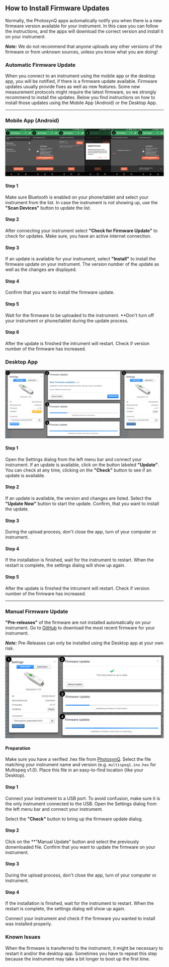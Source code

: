 ## How to Install Firmware Updates

Normally, the PhotosynQ apps automatically notify you when there is a new firmware version available for your instrument. In this case you can follow the instructions, and the apps will download the correct version and install it on your instrument.

***Note:*** We do not recommend that anyone uploads any other versions of the firmware or from unknown sources, unless you know what you are doing!

### Automatic Firmware Update

When you connect to an instrument using the mobile app or the desktop app, you will be notified, if there is a firmware update available. Firmware updates usually provide fixes as well as new features. Some new measurement protocols might require the latest firmware, so we strongly recommend to install the updates. Below you find instructions on how to install those updates using the Mobile App (Android) or the Desktop App.

***

### Mobile App (Android)

![(1) Connect your instrument. (2) Check for updates. (3) Select the update to install. (4) Confirm the update. (5) Wait for the update installation. (6) Reconnect and confirm the update has been installed.](../images/help/_instruments_Firmware_Update_Android.png)

#### Step 1
Make sure Bluetooth is enabled on your phone/tablet and select your instrument from the list. In case the instrument is not showing up, use the **"Scan Devices"** button to update the list.

#### Step 2
After connecting your instrument select **"Check for Firmware Update"** to check for updates. Make sure, you have an active internet connection.

#### Step 3
If an update is available for your instrument, select **"Install"** to install the firmware update on your instrument. The version number of the update as well as the changes are displayed.

#### Step 4
Confirm that you want to install the firmware update.

#### Step 5
Wait for the firmware to be uploaded to the instrument. **Don't turn off your instrument or phone/tablet during the update process.

#### Step 6
After the update is finished the intrument will restart. Check if version number of the firmware has increased.


### Desktop App

![(1) Connect your instrument, and click on the Update button (2) Confirm the update installation. (3-4) Update Progress and Instrument Restart. (5) Reconnect the Instrument after successful installation.](../images/help/_instruments_Firmware_Update_Desktop.png)

#### Step 1
Open the Settings dialog from the left menu bar and connect your instrument. If an update is available, click on the button labeled **"Update"**. You can check at any time, clicking on the **"Check"** button to see if an update is available.

#### Step 2
If an update is available, the version and changes are listed. Select the **"Update Now"** button to start the update. Confirm, that you want to install the update.

#### Step 3
During the upload process, don't close the app, turn of your computer or instrument.

#### Step 4
If the installation is finished, wait for the instrument to restart. When the restart is complete, the settings dialog will show up again.

#### Step 5
After the update is finished the intrument will restart. Check if version number of the firmware has increased.

***

### Manual Firmware Update
**"Pre-releases"** of the firmware are not installed automatically on your instrument. Go to [GitHub][Firmware-Github] to download the most recent firmware for your instrument.

***Note:*** Pre-Releases can only be installed using the Desktop app at your own risk.

![(1) Connect your instrument, and click on the check button (2) Select Manual Update, select your firmware file and confirm the update. (3-4) Update Progress and Instrument Restart. Make sure that after reconnecting, your instrument has the firmware installed.](../images/help/_instruments_Firmware_Manual_Desktop.png)

#### Preparation
Make sure you have a verified .hex file from [PhotosynQ][Firmware-Github]. Select the file matching your instrument name and version (e.g. `multispeq1.ino.hex` for Multispeq v1.0). Place this file in an easy-to-find location (like your Desktop).

#### Step 1
Connect your instrument to a USB port. To avoid confusion, make sure it is the only instrument connected to the USB.
Open the Settings dialog from the left menu bar and connect your instrument.

Select the **"Check"** button to bring up the firmware update dialog.

#### Step 2
Click on the **"Manual Update" button and select the previously donwnloaded file. Confirm that you want to update the firmware on your instrument.

#### Step 3
During the upload process, don't close the app, turn of your computer or instrument.

#### Step 4
If the installation is finished, wait for the instrument to restart. When the restart is complete, the settings dialog will show up again.

Connect your instrument and check if the firmware you wanted to install was installed properly.

### Known Issues
When the firmware is transferred to the instrument, it might be necessary to restart it and/or the desktop app.
Sometimes you have to repeat this step because the instrument may take a bit longer to boot up the first time.

[Firmware-Github]: https://github.com/Photosynq/PhotosynQ-Firmware/releases